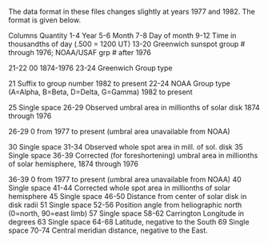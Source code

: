 The data format in these files changes slightly at years 1977 and 1982.
The format is given below.

Columns Quantity
1-4     Year
5-6     Month
7-8     Day of month
9-12    Time in thousandths of day (.500 = 1200 UT)
13-20   Greenwich sunspot group # through 1976; NOAA/USAF grp # after 1976

21-22   00 1874-1976
23-24   Greenwich Group type

21      Suffix to group number 1982 to present
22-24   NOAA Group type (A=Alpha, B=Beta, D=Delta, G=Gamma) 1982 to present

25      Single space
26-29   Observed umbral area in millionths of solar disk 1874 through 1976

26-29      0 from 1977 to present (umbral area unavailable from NOAA)

30      Single space
31-34   Observed whole spot area in mill. of sol. disk
35      Single space
36-39   Corrected (for foreshortening) umbral area in millionths of solar
        hemisphere, 1874 through 1976

36-39       0 from 1977 to present (umbral area unavailable from NOAA)
40      Single space
41-44   Corrected whole spot area in millionths of solar hemisphere
45      Single space
46-50   Distance from center of solar disk in disk radii
51      Single space
52-56   Position angle from heliographic north (0=north, 90=east limb)
57      Single space
58-62   Carrington Longitude in degrees
63      Single space
64-68   Latitude, negative to the South
69      Single space
70-74   Central  meridian distance, negative to the East.